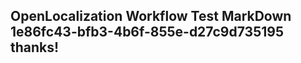 <properties
ms.topic="hero-topic"
ms.test1="hero-topic"
ms.test2="test"/>

## OpenLocalization Workflow Test MarkDown 1e86fc43-bfb3-4b6f-855e-d27c9d735195 thanks!
